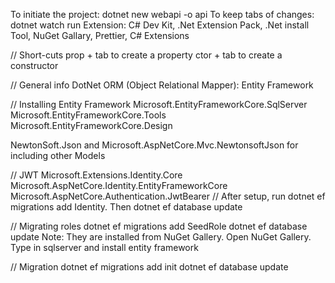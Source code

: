 To initiate the project: dotnet new webapi -o api
To keep tabs of changes: dotnet watch run
Extension: C# Dev Kit, .Net Extension Pack, .Net install Tool, NuGet Gallary, Prettier, C# Extensions

// Short-cuts
prop + tab to create a property
ctor + tab to create a constructor

// General info
DotNet ORM (Object Relational Mapper): Entity Framework

// Installing Entity Framework
Microsoft.EntityFrameworkCore.SqlServer
Microsoft.EntityFrameworkCore.Tools
Microsoft.EntityFrameworkCore.Design

NewtonSoft.Json and Microsoft.AspNetCore.Mvc.NewtonsoftJson for including other Models

// JWT
Microsoft.Extensions.Identity.Core
Microsoft.AspNetCore.Identity.EntityFrameworkCore
Microsoft.AspNetCore.Authentication.JwtBearer
// After setup, run dotnet ef migrations add Identity. Then dotnet ef database update

// Migrating roles
dotnet ef migrations add SeedRole
dotnet ef database update
Note: They are installed from NuGet Gallery. Open NuGet Gallery. Type in sqlserver and install entity framework

// Migration
dotnet ef migrations add init
dotnet ef database update
